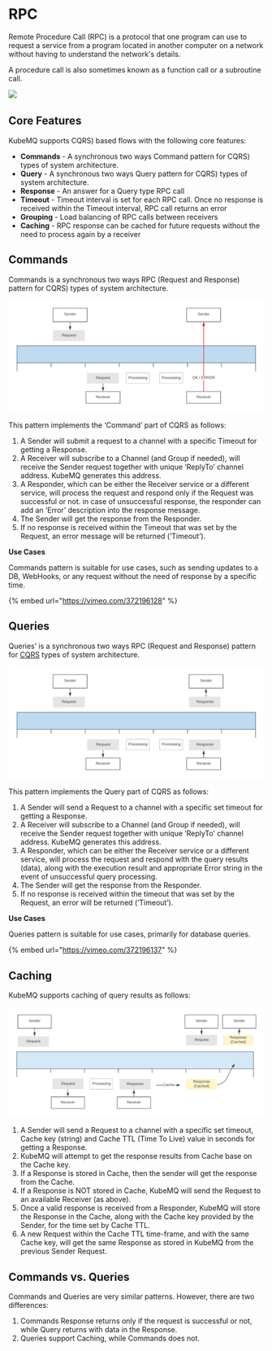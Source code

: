 # RPC

Remote Procedure Call \(RPC\) is a protocol that one program can use to request a service from a program located in another computer on a network without having to understand the network's details.

A procedure call is also sometimes known as a function call or a subroutine call.

![](https://github.com/kubemq-io/gitbook-docs/tree/350be2e95d91efd8d8c2e882bbe7d0f0278630f5/learn/images/rpc.png)

## Core Features

KubeMQ supports CQRS\) based flows with the following core features:

* **Commands** -  A synchronous two ways Command pattern for  CQRS\) types of system architecture.
* **Query** - A synchronous two ways Query pattern for  CQRS\) types of system architecture.
* **Response** - An answer for a Query type RPC call
* **Timeout** - Timeout interval is set for each RPC call. Once no response is received within the Timeout interval, RPC call returns an error
* **Grouping** - Load balancing of RPC calls between receivers
* **Caching** - RPC response can be cached for future requests without the need to process again by a receiver

## Commands

Commands is a synchronous two ways RPC \(Request and Response\) pattern for CQRS\) types of system architecture.

![](../../.gitbook/assets/command.png)

This pattern implements the ‘Command’ part of CQRS as follows:

1. A Sender will submit a request to a channel with a specific Timeout for getting a Response.
2. A Receiver will subscribe to a Channel \(and Group if needed\), will receive the Sender request together with unique ‘ReplyTo’ channel address. KubeMQ generates this address.
3. A Responder, which can be either the Receiver service or a different service, will process the request and respond only if the Request was successful or not. in case of unsuccessful response, the responder can add an ‘Error’ description into the response message.
4. The Sender will get the response from the Responder.
5. If no response is received within the Timeout that was set by the Request, an error message will be returned \(‘Timeout’\).

**Use Cases**

Commands pattern is suitable for use cases, such as sending updates to a DB, WebHooks, or any request without the need of response by a specific time.

{% embed url="https://vimeo.com/372196128" %}



## Queries

Queries’ is a synchronous two ways RPC \(Request and Response\) pattern for [CQRS](https://martinfowler.com/bliki/CQRS.html) types of system architecture.

![](../../.gitbook/assets/query.png)

This pattern implements the Query part of CQRS as follows:

1. A Sender will send a Request to a channel with a specific set timeout for getting a Response.
2. A Receiver will subscribe to a Channel \(and Group if needed\), will receive the Sender request together with unique ‘ReplyTo’ channel address. KubeMQ generates this address.
3. A Responder, which can be either the Receiver service or a different service, will process the request and respond with the query results \(data\), along with the execution result and appropriate Error string in the event of unsuccessful query processing.
4. The Sender will get the response from the Responder.
5. If no response is received within the timeout that was set by the Request, an error will be returned \(‘Timeout’\).

**Use Cases**

Queries pattern is suitable for use cases, primarily for database queries.

{% embed url="https://vimeo.com/372196137" %}



## Caching

KubeMQ supports caching of query results as follows:

![](../../.gitbook/assets/query-caching.png)

1. A Sender will send a Request to a channel with a specific set timeout, Cache key \(string\) and Cache TTL \(Time To Live\) value in seconds for getting a Response.
2. KubeMQ will attempt to get the response results from Cache base on the Cache key.
3. If a Response is stored in Cache, then the sender will get the response from the Cache.
4. If a Response is NOT stored in Cache, KubeMQ will send the Request to an available Receiver \(as above\).
5. Once a valid response is received from a Responder, KubeMQ will store the Response in the Cache, along with the Cache key provided by the Sender, for the time set by Cache TTL.
6. A new Request within the Cache TTL time-frame, and with the same Cache key, will get the same Response as stored in KubeMQ from the previous Sender Request.

## Commands vs. Queries

Commands and Queries are very similar patterns. However, there are two differences:

1. Commands Response returns only if the request is successful or not, while Query returns with data in the Response.
2. Queries support Caching, while Commands does not.

